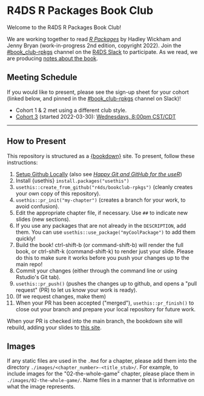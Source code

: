 # R4DS R Packages Book Club

Welcome to the R4DS R Packages Book Club!

We are working together to read [_R Packages_](https://r-pkgs.org/) by Hadley Wickham and Jenny Bryan (work-in-progress 2nd edition, copyright 2022).
Join the [#book_club-rpkgs](https://rfordatascience.slack.com/archives/C014C9F4DRS) channel on the [R4DS Slack](https://r4ds.io/join) to participate.
As we read, we are producing [notes about the book](https://r4ds.io/rpkgs).

## Meeting Schedule

If you would like to present, please see the sign-up sheet for your cohort (linked below, and pinned in the [#book_club-rpkgs](https://rfordatascience.slack.com/archives/C014C9F4DRS) channel on Slack)!

- Cohort 1 & 2 met using a different club style.
- [Cohort 3](https://docs.google.com/spreadsheets/d/188z71TbrgTtAWMAtKcwNXvtBhvCwqCvLO5F3hSYI1tM/edit?usp=sharing) (started 2022-03-30): [Wednesdays, 8:00pm CST/CDT](https://www.timeanddate.com/worldclock/converter.html?iso=20220331T010000&p1=24)

<hr>


## How to Present

This repository is structured as a [{bookdown}](https://CRAN.R-project.org/package=bookdown) site.
To present, follow these instructions:

1. [Setup Github Locally](https://www.youtube.com/watch?v=hNUNPkoledI) (also see [_Happy Git and GitHub for the useR_](https://happygitwithr.com/github-acct.html))
2. Install {usethis} `install.packages("usethis")`
3. `usethis::create_from_github("r4ds/bookclub-rpkgs")` (cleanly creates your own copy of this repository).
4. `usethis::pr_init("my-chapter")` (creates a branch for your work, to avoid confusion).
5. Edit the appropriate chapter file, if necessary. Use `##` to indicate new slides (new sections).
7. If you use any packages that are not already in the `DESCRIPTION`, add them. You can use `usethis::use_package("myCoolPackage")` to add them quickly!
8. Build the book! ctrl-shift-b (or command-shift-b) will render the full book, or ctrl-shift-k (command-shift-k) to render just your slide. Please do this to make sure it works before you push your changes up to the main repo!
9. Commit your changes (either through the command line or using Rstudio's Git tab).
10. `usethis::pr_push()` (pushes the changes up to github, and opens a "pull request" (PR) to let us know your work is ready).
11. (If we request changes, make them)
12. When your PR has been accepted ("merged"), `usethis::pr_finish()` to close out your branch and prepare your local repository for future work.

When your PR is checked into the main branch, the bookdown site will rebuild, adding your slides to [this site](https://r4ds.io/rpkgs).

## Images

If any static files are used in the `.Rmd` for a chapter, please add them into the directory `./images/<chapter_number>-<title_stub>/`. For example, to include images for the "02-the-whole-game" chapter, please place them in `./images/02-the-whole-game/`. Name files in a manner that is informative on what the image represents. 
